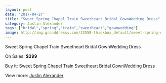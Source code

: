 ```yaml
---
layout: post
date: '2017-04-27'
title: "Sweet Spring Chapel Train Sweetheart Bridal GownWedding Dress"
category: Justin Alexander
tags: ["bridal","spring","train","sweetheart","gownwedding"]
image: http://img.granddressy.com/23558-thickbox_default/sweet-spring-chapel-train-sweetheart-bridal-gownwedding-dress.jpg
---
```

Sweet Spring Chapel Train Sweetheart Bridal GownWedding Dress

On Sales: **$399**
<a href="https://www.granddressy.com/en/justin-alexander/22469-sweet-spring-chapel-train-sweetheart-bridal-gownwedding-dress.html"><amp-img layout="responsive" width="600" height="600" src="//img.granddressy.com/23558-thickbox_default/sweet-spring-chapel-train-sweetheart-bridal-gownwedding-dress.jpg" alt="Sweet Spring Chapel Train Sweetheart Bridal GownWedding Dress 0" /></a>

Buy it: [Sweet Spring Chapel Train Sweetheart Bridal GownWedding Dress](https://www.granddressy.com/en/justin-alexander/22469-sweet-spring-chapel-train-sweetheart-bridal-gownwedding-dress.html "Sweet Spring Chapel Train Sweetheart Bridal GownWedding Dress")

View more: [Justin Alexander](https://www.granddressy.com/en/88-justin-alexander "Justin Alexander")